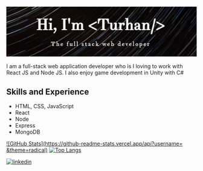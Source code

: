 ![Full-stack developer](https://github.com/TurhanErgene/TurhanErgene/blob/main/Banner.png)

I am a full-stack web application developer who is I loving to work with React JS and Node JS. I also enjoy game development in Unity with C#
 
## Skills and Experience
* HTML, CSS, JavaScript
* React
* Node
* Express
* MongoDB

[![GitHub Stats](https://github-readme-stats.vercel.app/api?username= &theme=radical)](https://github.com/anuraghazra/github-readme-stats) [![Top Langs](https://github-readme-stats.vercel.app/api/top-langs/?username=turhanergene)](https://github.com/anuraghazra/github-readme-stats)

[<img src='https://cdn.jsdelivr.net/npm/simple-icons@3.0.1/icons/linkedin.svg' alt='linkedin' height='40'>](https://www.linkedin.com/in/turhan-e-b25916113/) 
 
 
<!--


**TurhanErgene/TurhanErgene** is a ✨ _special_ ✨ repository because its `README.md` (this file) appears on your GitHub profile.

Here are some ideas to get you started:

- 🔭 I’m currently working on ...
- 🌱 I’m currently learning ...
- 👯 I’m looking to collaborate on ...
- 🤔 I’m looking for help with ...
- 💬 Ask me about ...
- 📫 How to reach me: ...
- 😄 Pronouns: ...
- ⚡ Fun fact: ...
-->
